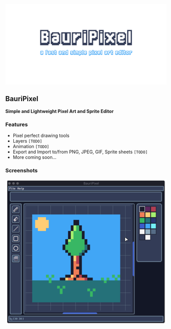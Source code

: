 ![](assets/extras/bauripixel_cover.png)

## BauriPixel
**Simple and Lightweight Pixel Art and Sprite Editor**

### Features
* Pixel perfect drawing tools
* Layers `[TODO]`
* Animation `[TODO]`
* Export and Import to/from PNG, JPEG, GIF, Sprite sheets `[TODO]`
*  More coming soon...

### Screenshots
![](assets/extras/screenshot_1.png)
